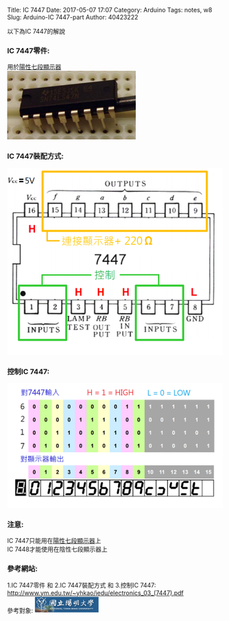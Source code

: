 Title: IC 7447
Date: 2017-05-07 17:07
Category: Arduino
Tags: notes, w8
Slug: Arduino-IC 7447-part
Author: 40423222

以下為IC 7447的解說

<!-- PELICAN_END_SUMMARY -->

### IC 7447零件:<br/>
用於<a href="https://40423222.github.io/2017springcd_hw/blog/Arduino-H-Seven-segment display-part.html">陽性七段顯示器</a><br/>
<img src="./../data/Arduino/IC 7447/IC 7447.png" width="300" /><br/>



### IC 7447裝配方式:
<img src="./../data/Arduino/IC 7447/install.png" width="650" /><br/>



### 控制IC 7447:<br/>
<img src="./../data/Arduino/IC 7447/control.png" width="650" /><br/>



### 注意:<br/>
IC 7447只能用在<a href="https://40423222.github.io/2017springcd_hw/blog/Arduino-H-Seven-segment display-part.html">陽性七段顯示器</a>上<br/>
IC 7448才能使用在陰性七段顯示器上<br/>



### 參考網站:<br/>
1.IC 7447零件 和 2.IC 7447裝配方式 和 3.控制IC 7447:<br/>
<a href="http://www.ym.edu.tw/~yhkao/iedu/electronics_03_(7447).pdf">http://www.ym.edu.tw/~yhkao/iedu/electronics_03_(7447).pdf</a><br/>
參考對象:
<img src="./../data/Arduino/IC 7447/國立陽明大學.png" width="150" /><br/>